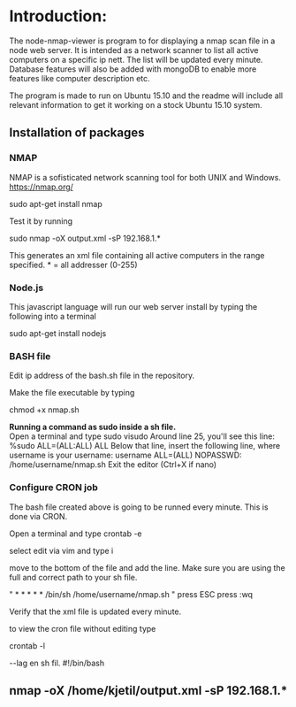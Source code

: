 <h1> Introduction: </h1>

The node-nmap-viewer is program to for displaying a nmap scan file in a node web server. It is intended as a network scanner to list all active computers on a specific ip nett. The list will be updated every minute. Database features will also be added with mongoDB to enable more features like computer description etc.

The program is made to run on Ubuntu 15.10 and the readme will include all relevant information to get it working on a stock Ubuntu 15.10 system.

<h2> Installation of packages </h2>

<h3> NMAP </h3>

NMAP is a sofisticated network scanning tool for both UNIX and Windows. https://nmap.org/

sudo apt-get install nmap

Test it by running 

sudo nmap -oX output.xml -sP 192.168.1.*

This generates an xml file containing all active computers in the range specified. * = all addresser (0-255)

<h3> Node.js </h3>
This javascript language will run our web server install by typing the following into a terminal

sudo apt-get install nodejs

<h3> BASH file </h3>

Edit ip address of the bash.sh file in the repository.

Make the file executable by typing

chmod +x nmap.sh

<b> Running a command as sudo inside a sh file. </b> <br>
Open a terminal and type 
sudo visudo 
Around line 25, you'll see this line: %sudo   ALL=(ALL:ALL) ALL
Below that line, insert the following line, where username is your username:
username  ALL=(ALL) NOPASSWD: /home/username/nmap.sh
Exit the editor (Ctrl+X if nano)

<h3> Configure CRON job </h3>

The bash file created above is going to be runned every minute. This is done via CRON.

Open a terminal and type 
crontab -e

select edit via vim and type i

move to the bottom of the file and add the line. Make sure you are using the full and correct path to your sh file.

 " * * * * * /bin/sh /home/username/nmap.sh "
press ESC 
press :wq

Verify that the xml file is updated every minute.

to view the cron file without editing type 

crontab -l


--lag en sh fil. 
#!/bin/bash         

nmap -oX /home/kjetil/output.xml -sP 192.168.1.*
---







